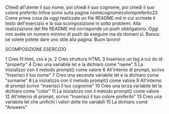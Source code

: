 Chiedi all’utente il suo nome,
poi chiedi il suo cognome,
poi chiedi il suo colore preferito
Infine scrivi sulla pagina nomecognomecolorepreferito23
Come prima cosa da oggi realizzate un file README.md in cui scrivete il testo dell'esercizio e la sua scomposizione in sotto problemi. Alla realizzazione del file README.md corrisponde un push obbligatorio.
Oggi non avete un numero minimo di push da eseguire ma da domani sì.
Bonus: se volete potete dare uno stile alla pagina.
Buon lavoro!

SCOMPOSIZIONE ESERCIZIO

1 Creo fil html, css e js.
2 Creo struttura HTML
3 Inserisco un tag a cui do id "property"
4 Creo una variabile let e la dichiaro come "name"
5 La inizializzo con il metodo prompt() come valore
6 All'interno di prompt, scrivo "Inserisci il tuo nome"
7 Creo una seconda variabile let e la dichiaro come "surname"
8 La inizializzo con il metodo prompt() come valore
9 All'interno di prompt scrivo "Inserisci il tuo cognome"
10 Creo una terza variabile let la dichiaro come "color"
11 La inizializzo con il metodo prompt() come valore
12 All'interno di prompt, scrivo "Inserisci il tuo colore preferito"
13 Creo una variabile let che unifichi i valori delle tre variabili
15 La dichiaro come "Answers"

